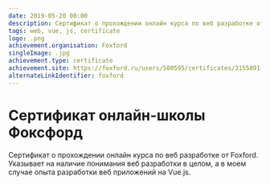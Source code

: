 ```yaml
---
date: 2019-05-20 00:00
description: Сертификат о прохождении онлайн курса по веб разработке от Foxford.
tags: web, vue, js, certificate
logo: .png
achievement.organisation: Foxford
singleImage: .jpg
achievement.type: certificate
achievement.site: https://foxford.ru/users/500595/certificates/3155891
alternateLinkIdentifier: foxford
---
```

# Сертификат онлайн-школы Фоксфорд

Сертификат о прохождении онлайн курса по веб разработке от Foxford. Указывает на наличие понимания веб разработки в целом, а в моем случае опыта разработки веб приложений на Vue.js.
